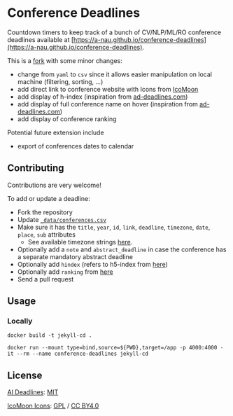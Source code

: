 # Conference Deadlines

Countdown timers to keep track of a bunch of CV/NLP/ML/RO conference deadlines available
at [https://a-nau.github.io/conference-deadlines](https://a-nau.github.io/conference-deadlines).

This is a [fork][2] with some minor changes:

- change from `yaml` to `csv` since it allows easier manipulation on local machine (filtering, sorting, ...)
- add direct link to conference website with Icons from [IcoMoon](https://icomoon.io/#icons-icomoon)
- add display of h-index (inspiration from [ad-deadlines.com][13])
- add display of full conference name on hover (inspiration from [ad-deadlines.com][13])
- add display of conference ranking

Potential future extension include

- export of conferences dates to calendar

## Contributing

Contributions are very welcome!

To add or update a deadline:

- Fork the repository
- Update [`_data/conferences.csv`](_data/conferences.csv)
- Make sure it has the `title`, `year`, `id`, `link`, `deadline`, `timezone`, `date`, `place`, `sub` attributes
  - See available timezone strings [here](https://momentjs.com/timezone/).
- Optionally add a `note` and `abstract_deadline` in case the conference has a separate mandatory abstract deadline
- Optionally add `hindex` (refers to h5-index
  from [here](https://scholar.google.com/citations?view_op=top_venues&vq=eng))
- Optionally add `ranking` from [here](http://www.conferenceranks.com/)
- Send a pull request

## Usage

### Locally

```shell
docker build -t jekyll-cd .
```

```shell
docker run --mount type=bind,source=${PWD},target=/app -p 4000:4000 -it --rm --name conference-deadlines jekyll-cd
```

## License

[AI Deadlines](https://github.com/abhshkdz/ai-deadlines): [MIT][1]

[IcoMoon Icons](https://icomoon.io/#icons-icomoon): [GPL](http://www.gnu.org/licenses/gpl.html) / [CC BY4.0](http://creativecommons.org/licenses/by/4.0/)

[1]: https://abhshkdz.mit-license.org/
[2]: http://aideadlin.es/
[13]: https://ad-deadlines.com/
